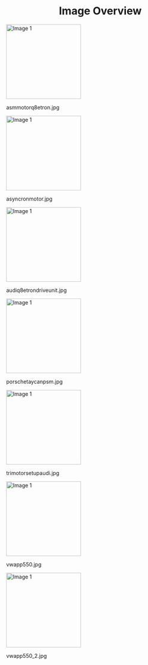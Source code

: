 <h1 style ="text-align: center;"> Image Overview </h1>
<div>
<div>
<img src="https://media.evkx.net/multimedia/technology/motors/asmmotorq8etron_xst.jpg" alt="Image 1" style="width: 200px;">
<p>asmmotorq8etron.jpg</p>
</div>
<div>
<img src="https://media.evkx.net/multimedia/technology/motors/asyncronmotor_xst.jpg" alt="Image 1" style="width: 200px;">
<p>asyncronmotor.jpg</p>
</div>
<div>
<img src="https://media.evkx.net/multimedia/technology/motors/audiq8etrondriveunit_xst.jpg" alt="Image 1" style="width: 200px;">
<p>audiq8etrondriveunit.jpg</p>
</div>
<div>
<img src="https://media.evkx.net/multimedia/technology/motors/porschetaycanpsm_xst.jpg" alt="Image 1" style="width: 200px;">
<p>porschetaycanpsm.jpg</p>
</div>
<div>
<img src="https://media.evkx.net/multimedia/technology/motors/trimotorsetupaudi_xst.jpg" alt="Image 1" style="width: 200px;">
<p>trimotorsetupaudi.jpg</p>
</div>
<div>
<img src="https://media.evkx.net/multimedia/technology/motors/vwapp550_xst.jpg" alt="Image 1" style="width: 200px;">
<p>vwapp550.jpg</p>
</div>
<div>
<img src="https://media.evkx.net/multimedia/technology/motors/vwapp550_2_xst.jpg" alt="Image 1" style="width: 200px;">
<p>vwapp550_2.jpg</p>
</div>
</div>
